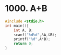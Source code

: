 # 1000. A+B
```c++
#include <stdio.h>
int main(){
    int A, B;
    scanf("%d%d",&A,&B);
    printf("%d",A*B);
    return 0;
}
```